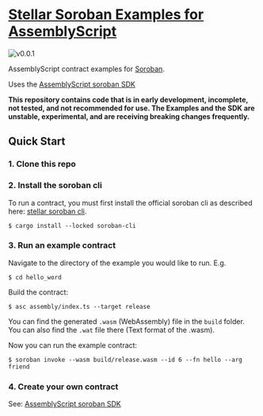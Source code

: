 # [Stellar Soroban Examples for AssemblyScript](https://github.com/Soneso/as-soroban-examples)

![v0.0.1](https://img.shields.io/badge/v0.0.1-yellow.svg)

AssemblyScript contract examples for [Soroban](https://soroban.stellar.org).

Uses the [AssemblyScript soroban SDK](https://github.com/Soneso/as-soroban-sdk)

**This repository contains code that is in early development, incomplete, not tested, and not recommended for use. The Examples and the SDK are unstable, experimental, and are receiving breaking changes frequently.**

## Quick Start

### 1. Clone this repo
### 2. Install the soroban cli

To run a contract, you must first install the official soroban cli as described here: [stellar soroban cli](https://github.com/stellar/soroban-cli).

```shell
$ cargo install --locked soroban-cli
```

### 3. Run an example contract

Navigate to the directory of the example you would like to run. E.g.

```shell
$ cd hello_word
```

Build the contract:
```shell
$ asc assembly/index.ts --target release
```

You can find the generated ```.wasm``` (WebAssembly) file in the ```build``` folder. You can also find the ```.wat``` file there (Text format of the .wasm).

Now you can run the example contract:

```shell
$ soroban invoke --wasm build/release.wasm --id 6 --fn hello --arg friend
```

### 4. Create your own contract

See: [AssemblyScript soroban SDK](https://github.com/Soneso/as-soroban-sdk)
